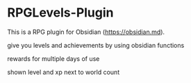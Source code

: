 # RPGLevels-Plugin


This is a RPG plugin for Obsidian (https://obsidian.md).

give you levels and achievements by using obsidian functions

rewards for multiple days of use

shown level and xp next to world count
